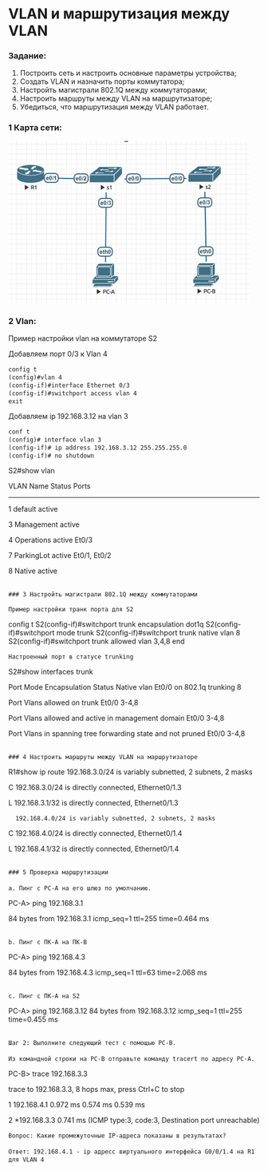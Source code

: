 #  VLAN и маршрутизация между VLAN

###  Задание:

  1. Построить сеть и настроить основные параметры устройства;
  2. Создать VLAN и назначить порты коммутатора;
  3. Настройть магистрали 802.1Q между коммутаторами;
  4. Настроить маршруты между VLAN на маршрутизаторе;
  5. Убедиться, что маршрутизация между VLAN работает.
### 1 Карта сети:

![](netmap.jpg)

### 2 Vlan:
Пример настройки vlan на коммутаторе S2

Добавляем порт 0/3 к Vlan 4
```
config t
(config)#vlan 4
(config-if)#interface Ethernet 0/3
(config-if)#switchport access vlan 4
exit
```
Добавляем ip 192.168.3.12 на vlan 3
```
conf t
(config)# interface vlan 3
(config-if)# ip address 192.168.3.12 255.255.255.0
(config-if)# no shutdown
```

S2#show vlan

VLAN Name                             Status    Ports
---- -------------------------------- --------- -------------------------------
1    default                          active

3    Management                       active

4    Operations                       active    Et0/3

7    ParkingLot                       active    Et0/1, Et0/2

8    Native                           active
```

### 3 Настройть магистрали 802.1Q между коммутаторами
```
```
Пример настройки транк порта для S2
```
config t
S2(config-if)#switchport trunk encapsulation dot1q
S2(config-if)#switchport mode trunk
S2(config-if)#switchport trunk native vlan 8
S2(config-if)#switchport trunk allowed vlan 3,4,8
end
```
Настроенный порт в статусе trunking
```
S2#show interfaces trunk

Port        Mode             Encapsulation  Status        Native vlan
Et0/0       on               802.1q         trunking      8

Port        Vlans allowed on trunk
Et0/0       3-4,8

Port        Vlans allowed and active in management domain
Et0/0       3-4,8

Port        Vlans in spanning tree forwarding state and not pruned
Et0/0       3-4,8
```

### 4 Настроить маршруты между VLAN на маршрутизаторе
```
R1#show ip route 
 192.168.3.0/24 is variably subnetted, 2 subnets, 2 masks
 
C        192.168.3.0/24 is directly connected, Ethernet0/1.3

L        192.168.3.1/32 is directly connected, Ethernet0/1.3

      192.168.4.0/24 is variably subnetted, 2 subnets, 2 masks
      
C        192.168.4.0/24 is directly connected, Ethernet0/1.4

L        192.168.4.1/32 is directly connected, Ethernet0/1.4
```

### 5 Проверка маршрутизации

a. Пинг с PC-A на его шлюз по умолчанию.
```
PC-A> ping 192.168.3.1

84 bytes from 192.168.3.1 icmp_seq=1 ttl=255 time=0.464 ms
```

b. Пинг с ПК-A на ПК-B
```
PC-A> ping 192.168.4.3

84 bytes from 192.168.4.3 icmp_seq=1 ttl=63 time=2.068 ms
```

c. Пинг с ПК-A на S2
```
PC-A> ping 192.168.3.12
84 bytes from 192.168.3.12 icmp_seq=1 ttl=255 time=0.455 ms
```

Шаг 2: Выполните следующий тест с помощью PC-B.

Из командной строки на PC-B отправьте команду tracert по адресу PC-A.
```
PC-B> trace 192.168.3.3

trace to 192.168.3.3, 8 hops max, press Ctrl+C to stop

 1   192.168.4.1   0.972 ms  0.574 ms  0.539 ms
 
 2   *192.168.3.3   0.741 ms (ICMP type:3, code:3, Destination port unreachable)
``` 
Вопрос: Какие промежуточные IP-адреса показаны в результатах?

Ответ: 192.168.4.1 - ip адресс виртуального интерфейса G0/0/1.4 на R1 для VLAN 4
